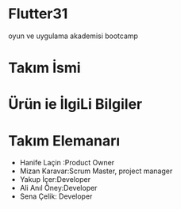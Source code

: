 # Flutter31
oyun ve uygulama akademisi bootcamp
 # Takım İsmi
 
 # Ürün ie İlgiLi Bilgiler
 
 # Takım Elemanarı
 - Hanife Laçin :Product Owner
 - Mizan Karavar:Scrum Master, project manager
 - Yakup İçer:Developer
 - Ali Anıl Öney:Developer
 - Sena Çelik: Developer
